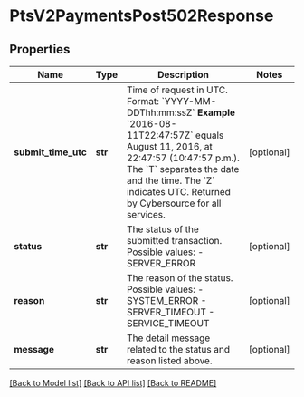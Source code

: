 # PtsV2PaymentsPost502Response

## Properties
Name | Type | Description | Notes
------------ | ------------- | ------------- | -------------
**submit_time_utc** | **str** | Time of request in UTC. Format: &#x60;YYYY-MM-DDThh:mm:ssZ&#x60; **Example** &#x60;2016-08-11T22:47:57Z&#x60; equals August 11, 2016, at 22:47:57 (10:47:57 p.m.). The &#x60;T&#x60; separates the date and the time. The &#x60;Z&#x60; indicates UTC.  Returned by Cybersource for all services.  | [optional] 
**status** | **str** | The status of the submitted transaction.  Possible values:  - SERVER_ERROR  | [optional] 
**reason** | **str** | The reason of the status.  Possible values:  - SYSTEM_ERROR  - SERVER_TIMEOUT  - SERVICE_TIMEOUT  | [optional] 
**message** | **str** | The detail message related to the status and reason listed above. | [optional] 

[[Back to Model list]](../README.md#documentation-for-models) [[Back to API list]](../README.md#documentation-for-api-endpoints) [[Back to README]](../README.md)


